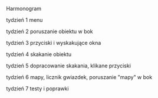 Harmonogram

tydzień 1 menu

tydzień 2 poruszanie obiektu w bok

tydzień 3 przyciski i wyskakujące okna

tydzień 4 skakanie obiektu

tydzień 5 dopracowanie skakania, klikane przyciski

tydzień 6 mapy, licznik gwiazdek, poruszanie "mapy" w bok

tydzień 7 testy i poprawki
